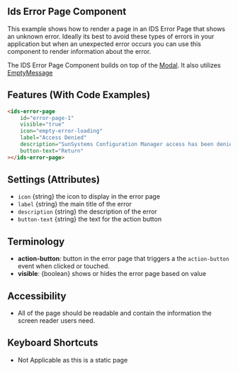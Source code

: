 ## Ids Error Page Component

This example shows how to render a page in an IDS Error Page that shows an unknown error. Ideally its best to avoid these types of errors in your application but when an unexpected error occurs you can use this component to render information about the error.

The IDS Error Page Component builds on top of the [Modal]('../ids-modal/README.md'). It also utilizes [EmptyMessage]('../ids-empty-message/README.md')

## Features (With Code Examples)

```html
<ids-error-page
    id="error-page-1"
    visible="true"
    icon="empty-error-loading"
    label="Access Denied"
    description="SunSystems Configuration Manager access has been denied."
    button-text="Return"
></ids-error-page>
```

## Settings (Attributes)

- `icon` {string} the icon to display in the error page
- `label` {string} the main title of the error
- `description` {string} the description of the error
- `button-text` {string} the text for the action button
## Terminology

- **action-button**: button in the error page that triggers a the `action-button` event when clicked or touched.
- **visible**: {boolean} shows or hides the error page based on value

## Accessibility

- All of the page should be readable and contain the information the screen reader users need.

## Keyboard Shortcuts

- Not Applicable as this is a static page
